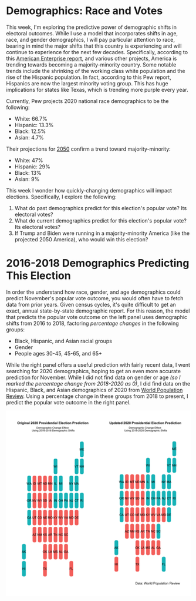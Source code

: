 # Demographics: Race and Votes 
This week, I'm exploring the predictive power of demographic shifts in electoral outcomes. While I use a model that incorporates shifts in age, race, and gender demographics, I will pay particular attention to race, bearing in mind the major shifts that this country is experiencing and will continue to experience for the next few decades. Specifically, according to this [American Enterprise report](https://www.aei.org/research-products/report/states-change-demographic-evolution-american-electorate-1974-2060/), and various other projects, America is trending towards becoming a majority-minority country. Some notable trends include the shrinking of the working class white population and the rise of the Hispanic population. In fact, according to this Pew report, Hispanics are now the largest minority voting group. This has huge implications for states like Texas, which is trending more purple every year. 

Currently, Pew projects 2020 national race demographics to be the following:
- White: 66.7%
- Hispanic: 13.3%
- Black: 12.5%
- Asian: 4.7%

Their projections for [2050](https://www.pewresearch.org/hispanic/2008/02/11/us-population-projections-2005-2050/) confirm a trend toward majority-minority: 
- White: 47% 
- Hispanic: 29%
- Black: 13% 
- Asian: 9%

This week I wonder how quickly-changing demographics will impact elections. Specifically, I explore the following: 
1. What do past demographics predict for this election's popular vote? Its electoral votes?
2. What do current demographics predict for this election's popular vote? Its electoral votes?
3. If Trump and Biden were running in a majority-minority America (like the projected 2050 America), who would win this election? 

# 2016-2018 Demographics Predicting This Election
In order the understand how race, gender, and age demographics could predict November's popular vote outcome, you would often have to fetch data from prior years. Given census cycles, it's quite difficult to get an exact, annual state-by-state demographic report. For this reason, the model that predicts the popular vote outcome on the left panel uses demographic shifts from 2016 to 2018, factoring *percentage changes* in the following groups: 
- Black, Hispanic, and Asian racial groups
- Gender
- People ages 30-45, 45-65, and 65+

While the right panel offers a useful prediction with fairly recent data, I went searching for 2020 demographics, hoping to get an even more accurate prediction for November. While I did not find data on gender or age *(so I marked the percentage change from 2018-2020 as 0)*, I did find data on the Hispanic, Black, and Asian demographics of 2020 from [World Population Review](https://worldpopulationreview.com/states/states-by-race). Using a percentage change in these groups from 2018 to present, I predict the popular vote outcome in the right panel. 

![](../images/2020_plot.png)



 
